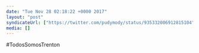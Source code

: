 ```yaml
---
date: "Tue Nov 28 02:18:22 +0000 2017"
layout: "post"
syndicateUrl: ["https://twitter.com/pudymody/status/935332006912815104"]
media: []
---
```

#TodosSomosTrenton